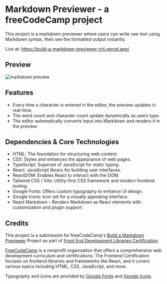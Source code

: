 # Markdown Previewer - a freeCodeCamp project

This project is a markdown previewer where users can write raw text using Markdown syntax, then see the formatted output instantly.

Live at: https://build-a-markdown-previewer-chi.vercel.app/

## Preview

![markdown preview](/public/preview.png)

## Features

- Every time a character is entered in the editor, the preview updates in real-time.
- The word count and character count update dynamically as users type.
- The editor automatically converts input into Markdown and renders it in the preview.

## Dependencies & Core Technologies

- HTML: The foundation for structuring web content.
- CSS: Styles and enhances the appearance of web pages.
- TypeScript: Superset of JavaScript for static typing.
- React: JavaScript library for building user interfaces.
- ReactDOM: Enables React to interact with the DOM.
- Tailwind CSS / Vite: Utility-first CSS framework and modern frontend tooling.
- Google Fonts: Offers custom typography to enhance UI design.
- Google Icons: Icon set for a visually appealing interface.
- React Markdown - Renders Markdown as React elements with customization and plugin support.

## Credits

This project is a submission for freeCodeCamp's [Build a Markdown Previewer](https://www.freecodecamp.org/learn/front-end-development-libraries/front-end-development-libraries-projects/build-a-markdown-previewer) Project as part of [Front End Development Libraries Certification](https://www.freecodecamp.org/learn/front-end-development-libraries/).

[FreeCodeCamp](https://www.freecodecamp.org/) is a nonprofit organization that offers a comprehensive web development curriculum and certifications. The Frontend Certification focuses on frontend libraries and frameworks like React, and it covers various topics including HTML, CSS, JavaScript, and more.

Typography and icons are provided by [Google Fonts](https://fonts.google.com/) and [Google Icons](https://fonts.google.com/icons).
